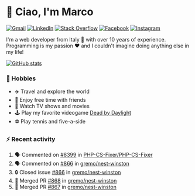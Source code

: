 # 👋 Ciao, I'm Marco

[![Gmail](https://img.shields.io/badge/Gmail-%23BB001B?style=flat-square&logo=gmail&logoColor=white)](mailto:gremo1982@gmail.com)
[![LinkedIn](https://img.shields.io/badge/LinkedIn-%230e76a8?style=flat-square&logo=linkedin)](https://www.linkedin.com/in/marco-polichetti)
[![Stack Overflow](https://img.shields.io/stackexchange/stackoverflow/r/220180?style=flat&logo=stackoverflow&label=Stack%20Overflow&color=%23F47F24)](https://stackoverflow.com/users/220180)
[![Facebook](https://img.shields.io/badge/-Facebook-%234267B2?style=flat-square&logo=facebook&logoColor=white)](https://www.facebook.com/marco.poliketti)
[![Instagram](https://img.shields.io/badge/-Instagram-%23C13584?style=flat-square&logo=instagram&logoColor=white)](https://www.instagram.com/marco.gremo)

I'm a web developer from Italy 🍕 with over 10 years of experience. Programming is my passion ❤️ and I couldn't imagine doing anything else in my life!

[![GitHub stats](https://github-readme-stats.vercel.app/api?username=gremo&show_icons=true&rank_icon=github&theme=transparent)](https://github.com/anuraghazra/github-readme-stats)

### 📅 Hobbies

- ✈️ Travel and explore the world
- 🍻 Enjoy free time with friends
- 🎥 Watch TV shows and movies
- 🕹️ Play my favorite videogame [Dead by Daylight](https://deadbydaylight.com)
- ⚽ Play tennis and five-a-side

### ⚡ Recent activity

<!--START_SECTION:activity-->
1. 🗣 Commented on [#8399](https://github.com/PHP-CS-Fixer/PHP-CS-Fixer/issues/8399#issuecomment-2619112833) in [PHP-CS-Fixer/PHP-CS-Fixer](https://github.com/PHP-CS-Fixer/PHP-CS-Fixer)
2. 🗣 Commented on [#866](https://github.com/gremo/nest-winston/issues/866#issuecomment-2604801442) in [gremo/nest-winston](https://github.com/gremo/nest-winston)
3. 🔒 Closed issue [#866](https://github.com/gremo/nest-winston/issues/866) in [gremo/nest-winston](https://github.com/gremo/nest-winston)
4. 🎉 Merged PR [#868](https://github.com/gremo/nest-winston/pull/868) in [gremo/nest-winston](https://github.com/gremo/nest-winston)
5. 🎉 Merged PR [#867](https://github.com/gremo/nest-winston/pull/867) in [gremo/nest-winston](https://github.com/gremo/nest-winston)
<!--END_SECTION:activity-->
